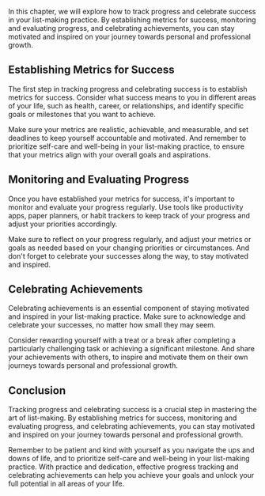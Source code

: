 
In this chapter, we will explore how to track progress and celebrate success in your list-making practice. By establishing metrics for success, monitoring and evaluating progress, and celebrating achievements, you can stay motivated and inspired on your journey towards personal and professional growth.

Establishing Metrics for Success
--------------------------------

The first step in tracking progress and celebrating success is to establish metrics for success. Consider what success means to you in different areas of your life, such as health, career, or relationships, and identify specific goals or milestones that you want to achieve.

Make sure your metrics are realistic, achievable, and measurable, and set deadlines to keep yourself accountable and motivated. And remember to prioritize self-care and well-being in your list-making practice, to ensure that your metrics align with your overall goals and aspirations.

Monitoring and Evaluating Progress
----------------------------------

Once you have established your metrics for success, it's important to monitor and evaluate your progress regularly. Use tools like productivity apps, paper planners, or habit trackers to keep track of your progress and adjust your priorities accordingly.

Make sure to reflect on your progress regularly, and adjust your metrics or goals as needed based on your changing priorities or circumstances. And don't forget to celebrate your successes along the way, to stay motivated and inspired.

Celebrating Achievements
------------------------

Celebrating achievements is an essential component of staying motivated and inspired in your list-making practice. Make sure to acknowledge and celebrate your successes, no matter how small they may seem.

Consider rewarding yourself with a treat or a break after completing a particularly challenging task or achieving a significant milestone. And share your achievements with others, to inspire and motivate them on their own journeys towards personal and professional growth.

Conclusion
----------

Tracking progress and celebrating success is a crucial step in mastering the art of list-making. By establishing metrics for success, monitoring and evaluating progress, and celebrating achievements, you can stay motivated and inspired on your journey towards personal and professional growth.

Remember to be patient and kind with yourself as you navigate the ups and downs of life, and to prioritize self-care and well-being in your list-making practice. With practice and dedication, effective progress tracking and celebrating achievements can help you achieve your goals and unlock your full potential in all areas of your life.


